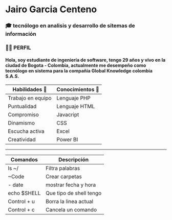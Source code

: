 # Jairo Garcia Centeno 

### 🎓 tecnólogo en analisis y desarrollo de sitemas de información  

### 👨‍💼 PERFIL
#### Hola, soy estudiante de ingeniería de software, tengo 29 años y vivo en la ciudad de Bogota - Colombia, actualmente me desempeño como tecnólogo en sistema para la compañia Global Knowledge colombia S.A.S.

| Habilidades 📄 | Conocimientos 🧠 |
| ------ | ------ |
| Trabajo en equipo | Lenguaje PHP |
| Puntualidad | Lenguaje HTML |
| Compromiso | Javacript |
| Dinamismo  | CSS |
| Escucha activa | Excel |
| Creatividad | Power BI |
__________________________________________________
| Comandos | Descripción |
| ------ | ------ |
| ls ~/ | Filtra palabras |
|  ~Code | Crear carpetas |
| - date | mostrar fecha y hora |
| echo $SHELL  | Que tipo de shell tengo|
| Control + u | Borra la linea actual |
| Control + c | Cancela un comando |
